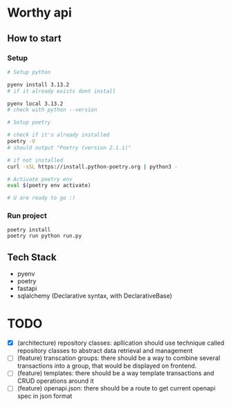 # Worthy api

## How to start

### Setup

```bash
# Setup python

pyenv install 3.13.2
# if it already exists dont install

pyenv local 3.13.2
# check with python --version

# Setup poetry

# check if it's already installed 
poetry -V
# should output "Poetry (version 2.1.1)"

# if not installed
curl -sSL https://install.python-poetry.org | python3 -

# Activate poetry env
eval $(poetry env activate)

# U are ready to go :)
```

### Run project

```shell
poetry install
poetry run python run.py
```

## Tech Stack

- pyenv
- poetry
- fastapi
- sqlalchemy (Declarative syntax, with DeclarativeBase)


# TODO

- [x] (architecture) repository classes: apllication should use technique called repository classes to abstract data retrieval and management
- [ ] (feature) transcation groups: there should be a way to combine several transactions into a group, that would be displayed on frontend.
- [ ] (feature) templates: there should be a way template transactions and CRUD operations around it
- [ ] (feature) openapi.json: there should be a route to get current openapi spec in json format
